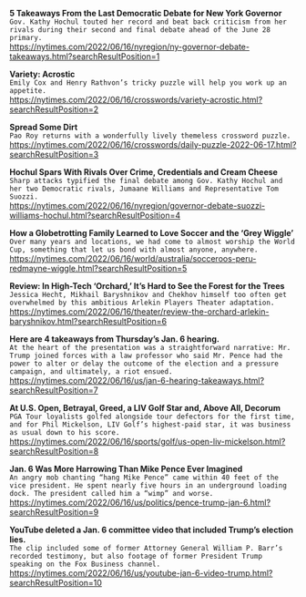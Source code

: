 **5 Takeaways From the Last Democratic Debate for New York Governor**\
`Gov. Kathy Hochul touted her record and beat back criticism from her rivals during their second and final debate ahead of the June 28 primary.`\
https://nytimes.com/2022/06/16/nyregion/ny-governor-debate-takeaways.html?searchResultPosition=1

**Variety: Acrostic**\
`Emily Cox and Henry Rathvon’s tricky puzzle will help you work up an appetite.`\
https://nytimes.com/2022/06/16/crosswords/variety-acrostic.html?searchResultPosition=2

**Spread Some Dirt**\
`Pao Roy returns with a wonderfully lively themeless crossword puzzle.`\
https://nytimes.com/2022/06/16/crosswords/daily-puzzle-2022-06-17.html?searchResultPosition=3

**Hochul Spars With Rivals Over Crime, Credentials and Cream Cheese**\
`Sharp attacks typified the final debate among Gov. Kathy Hochul and her two Democratic rivals, Jumaane Williams and Representative Tom Suozzi.`\
https://nytimes.com/2022/06/16/nyregion/governor-debate-suozzi-williams-hochul.html?searchResultPosition=4

**How a Globetrotting Family Learned to Love Soccer and the ‘Grey Wiggle’**\
`Over many years and locations, we had come to almost worship the World Cup, something that let us bond with almost anyone, anywhere.`\
https://nytimes.com/2022/06/16/world/australia/socceroos-peru-redmayne-wiggle.html?searchResultPosition=5

**Review: In High-Tech ‘Orchard,’ It’s Hard to See the Forest for the Trees**\
`Jessica Hecht, Mikhail Baryshnikov and Chekhov himself too often get overwhelmed by this ambitious Arlekin Players Theater adaptation.`\
https://nytimes.com/2022/06/16/theater/review-the-orchard-arlekin-baryshnikov.html?searchResultPosition=6

**Here are 4 takeaways from Thursday’s Jan. 6 hearing.**\
`At the heart of the presentation was a straightforward narrative: Mr. Trump joined forces with a law professor who said Mr. Pence had the power to alter or delay the outcome of the election and a pressure campaign, and ultimately, a riot ensued.`\
https://nytimes.com/2022/06/16/us/jan-6-hearing-takeaways.html?searchResultPosition=7

**At U.S. Open, Betrayal, Greed, a LIV Golf Star and, Above All, Decorum**\
`PGA Tour loyalists golfed alongside tour defectors for the first time, and for Phil Mickelson, LIV Golf’s highest-paid star, it was business as usual down to his score.`\
https://nytimes.com/2022/06/16/sports/golf/us-open-liv-mickelson.html?searchResultPosition=8

**Jan. 6 Was More Harrowing Than Mike Pence Ever Imagined**\
`An angry mob chanting “hang Mike Pence” came within 40 feet of the vice president. He spent nearly five hours in an underground loading dock. The president called him a “wimp” and worse.`\
https://nytimes.com/2022/06/16/us/politics/pence-trump-jan-6.html?searchResultPosition=9

**YouTube deleted a Jan. 6 committee video that included Trump’s election lies.**\
`The clip included some of former Attorney General William P. Barr’s recorded testimony, but also footage of former President Trump speaking on the Fox Business channel.`\
https://nytimes.com/2022/06/16/us/youtube-jan-6-video-trump.html?searchResultPosition=10

